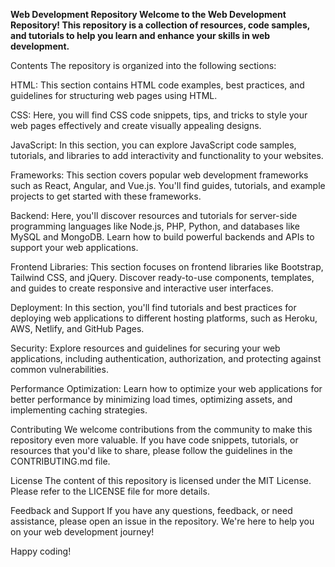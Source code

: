 **Web Development Repository
Welcome to the Web Development Repository! This repository is a collection of resources, code samples, and tutorials to help you learn and enhance your skills in web development.**

Contents
The repository is organized into the following sections:

HTML: This section contains HTML code examples, best practices, and guidelines for structuring web pages using HTML.

CSS: Here, you will find CSS code snippets, tips, and tricks to style your web pages effectively and create visually appealing designs.

JavaScript: In this section, you can explore JavaScript code samples, tutorials, and libraries to add interactivity and functionality to your websites.

Frameworks: This section covers popular web development frameworks such as React, Angular, and Vue.js. You'll find guides, tutorials, and example projects to get started with these frameworks.

Backend: Here, you'll discover resources and tutorials for server-side programming languages like Node.js, PHP, Python, and databases like MySQL and MongoDB. Learn how to build powerful backends and APIs to support your web applications.

Frontend Libraries: This section focuses on frontend libraries like Bootstrap, Tailwind CSS, and jQuery. Discover ready-to-use components, templates, and guides to create responsive and interactive user interfaces.

Deployment: In this section, you'll find tutorials and best practices for deploying web applications to different hosting platforms, such as Heroku, AWS, Netlify, and GitHub Pages.

Security: Explore resources and guidelines for securing your web applications, including authentication, authorization, and protecting against common vulnerabilities.

Performance Optimization: Learn how to optimize your web applications for better performance by minimizing load times, optimizing assets, and implementing caching strategies.

Contributing
We welcome contributions from the community to make this repository even more valuable. If you have code snippets, tutorials, or resources that you'd like to share, please follow the guidelines in the CONTRIBUTING.md file.

License
The content of this repository is licensed under the MIT License. Please refer to the LICENSE file for more details.

Feedback and Support
If you have any questions, feedback, or need assistance, please open an issue in the repository. We're here to help you on your web development journey!

Happy coding!

